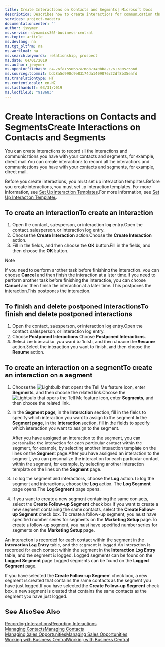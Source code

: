```yaml
---
title: Create Interactions on Contacts and Segments| Microsoft Docs
description: Describes how to create interactions for communication that you have with your contacts and segments in Business Central, for example, direct mail.
services: project-madeira
documentationcenter: ''
author: jswymer
ms.service: dynamics365-business-central
ms.topic: article
ms.devlang: na
ms.tgt_pltfrm: na
ms.workload: na
ms.search.keywords: relationship, prospect
ms.date: 04/01/2019
ms.author: jswymer
ms.openlocfilehash: c4726fa1550687a768b7340bba202617a052586d
ms.sourcegitcommit: bd78a5d990c9e83174da1409076c22df8b35eafd
ms.translationtype: HT
ms.contentlocale: en-NZ
ms.lasthandoff: 03/31/2019
ms.locfileid: "918683"
---
```

# <a name="create-interactions-on-contacts-and-segments"></a><span data-ttu-id="78ee2-103">Create Interactions on Contacts and Segments</span><span class="sxs-lookup"><span data-stu-id="78ee2-103">Create Interactions on Contacts and Segments</span></span>
<span data-ttu-id="78ee2-104">You can create interactions to record all the interactions and communications you have with your contacts and segments, for example, direct mail.</span><span class="sxs-lookup"><span data-stu-id="78ee2-104">You can create interactions to record all the interactions and communications you have with your contacts and segments, for example, direct mail.</span></span>

<span data-ttu-id="78ee2-105">Before you create interactions, you must set up interaction templates.</span><span class="sxs-lookup"><span data-stu-id="78ee2-105">Before you create interactions, you must set up interaction templates.</span></span> <span data-ttu-id="78ee2-106">For more information, see  [Set Up Interaction Templates](marketing-interactions.md).</span><span class="sxs-lookup"><span data-stu-id="78ee2-106">For more information, see  [Set Up Interaction Templates](marketing-interactions.md).</span></span>

## <a name="to-create-an-interaction"></a><span data-ttu-id="78ee2-107">To create an interaction</span><span class="sxs-lookup"><span data-stu-id="78ee2-107">To create an interaction</span></span>
1. <span data-ttu-id="78ee2-108">Open the contact, salesperson, or interaction log entry.</span><span class="sxs-lookup"><span data-stu-id="78ee2-108">Open the contact, salesperson, or interaction log entry.</span></span>
2. <span data-ttu-id="78ee2-109">Choose the **Create Interaction** action.</span><span class="sxs-lookup"><span data-stu-id="78ee2-109">Choose the **Create Interaction** action.</span></span>
3. <span data-ttu-id="78ee2-110">Fill in the fields, and then choose the **OK** button.</span><span class="sxs-lookup"><span data-stu-id="78ee2-110">Fill in the fields, and then choose the **OK** button.</span></span>

> [!NOTE]  
>   <span data-ttu-id="78ee2-111">If you need to perform another task before finishing the interaction, you can choose **Cancel** and then finish the interaction at a later time.</span><span class="sxs-lookup"><span data-stu-id="78ee2-111">If you need to perform another task before finishing the interaction, you can choose **Cancel** and then finish the interaction at a later time.</span></span> <span data-ttu-id="78ee2-112">This postpones the interaction.</span><span class="sxs-lookup"><span data-stu-id="78ee2-112">This postpones the interaction.</span></span>

## <a name="to-finish-and-delete-postponed-interactions"></a><span data-ttu-id="78ee2-113">To finish and delete postponed interactions</span><span class="sxs-lookup"><span data-stu-id="78ee2-113">To finish and delete postponed interactions</span></span>
1. <span data-ttu-id="78ee2-114">Open the contact, salesperson, or interaction log entry.</span><span class="sxs-lookup"><span data-stu-id="78ee2-114">Open the contact, salesperson, or interaction log entry.</span></span>
2. <span data-ttu-id="78ee2-115">Choose **Postponed Interactions**.</span><span class="sxs-lookup"><span data-stu-id="78ee2-115">Choose **Postponed Interactions**.</span></span>
3. <span data-ttu-id="78ee2-116">Select the interaction you want to finish, and then choose the **Resume** action.</span><span class="sxs-lookup"><span data-stu-id="78ee2-116">Select the interaction you want to finish, and then choose the **Resume** action.</span></span>

## <a name="to-create-an-interaction-on-a-segment"></a><span data-ttu-id="78ee2-117">To create an interaction on a segment</span><span class="sxs-lookup"><span data-stu-id="78ee2-117">To create an interaction on a segment</span></span>
1. <span data-ttu-id="78ee2-118">Choose the ![Lightbulb that opens the Tell Me feature](media/ui-search/search_small.png "Tell me what you want to do") icon, enter **Segments**, and then choose the related link.</span><span class="sxs-lookup"><span data-stu-id="78ee2-118">Choose the ![Lightbulb that opens the Tell Me feature](media/ui-search/search_small.png "Tell me what you want to do") icon, enter **Segments**, and then choose the related link.</span></span>
2. <span data-ttu-id="78ee2-119">In the **Segment page**, in the **Interaction** section, fill in the fields to specify which interaction you want to assign to the segment.</span><span class="sxs-lookup"><span data-stu-id="78ee2-119">In the **Segment page**, in the **Interaction** section, fill in the fields to specify which interaction you want to assign to the segment.</span></span>

    <span data-ttu-id="78ee2-120">After you have assigned an interaction to the segment, you can personalise the interaction for each particular contact within the segment, for example, by selecting another interaction template on the lines on the **Segment** page.</span><span class="sxs-lookup"><span data-stu-id="78ee2-120">After you have assigned an interaction to the segment, you can personalize the interaction for each particular contact within the segment, for example, by selecting another interaction template on the lines on the **Segment** page.</span></span>  
3. <span data-ttu-id="78ee2-121">To log the segment and interactions, choose the **Log** action.</span><span class="sxs-lookup"><span data-stu-id="78ee2-121">To log the segment and interactions, choose the **Log** action.</span></span> <span data-ttu-id="78ee2-122">The **Log Segment** page opens.</span><span class="sxs-lookup"><span data-stu-id="78ee2-122">The **Log Segment** page opens.</span></span>
4. <span data-ttu-id="78ee2-123">If you want to create a new segment containing the same contacts, select the **Create Follow-up Segment** check box.</span><span class="sxs-lookup"><span data-stu-id="78ee2-123">If you want to create a new segment containing the same contacts, select the **Create Follow-up Segment** check box.</span></span> <span data-ttu-id="78ee2-124">To create a follow-up segment, you must have specified number series for segments on the **Marketing Setup** page.</span><span class="sxs-lookup"><span data-stu-id="78ee2-124">To create a follow-up segment, you must have specified number series for segments on the **Marketing Setup** page.</span></span>

<span data-ttu-id="78ee2-125">An interaction is recorded for each contact within the segment in the **Interaction Log Entry** table, and the segment is logged.</span><span class="sxs-lookup"><span data-stu-id="78ee2-125">An interaction is recorded for each contact within the segment in the **Interaction Log Entry** table, and the segment is logged.</span></span> <span data-ttu-id="78ee2-126">Logged segments can be found on the **Logged Segment** page.</span><span class="sxs-lookup"><span data-stu-id="78ee2-126">Logged segments can be found on the **Logged Segment** page.</span></span>

<span data-ttu-id="78ee2-127">If you have selected the **Create Follow-up Segment** check box, a new segment is created that contains the same contacts as the segment you have just logged.</span><span class="sxs-lookup"><span data-stu-id="78ee2-127">If you have selected the **Create Follow-up Segment** check box, a new segment is created that contains the same contacts as the segment you have just logged.</span></span>

## <a name="see-also"></a><span data-ttu-id="78ee2-128">See Also</span><span class="sxs-lookup"><span data-stu-id="78ee2-128">See Also</span></span>
[<span data-ttu-id="78ee2-129">Recording Interactions</span><span class="sxs-lookup"><span data-stu-id="78ee2-129">Recording Interactions</span></span>](marketing-interactions.md)  
[<span data-ttu-id="78ee2-130">Managing Contacts</span><span class="sxs-lookup"><span data-stu-id="78ee2-130">Managing Contacts</span></span>](marketing-contacts.md)  
[<span data-ttu-id="78ee2-131">Managing Sales Opportunities</span><span class="sxs-lookup"><span data-stu-id="78ee2-131">Managing Sales Opportunities</span></span>](marketing-manage-sales-opportunities.md)  
[<span data-ttu-id="78ee2-132">Working with Business Central</span><span class="sxs-lookup"><span data-stu-id="78ee2-132">Working with Business Central</span></span>](ui-work-product.md)
